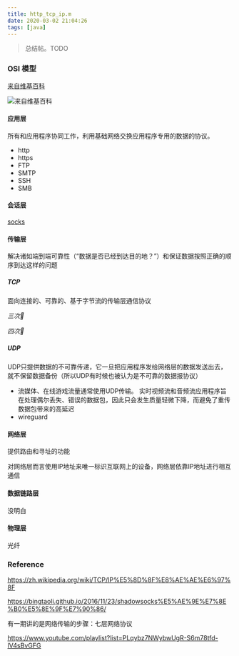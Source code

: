 ```yaml
---
title: http_tcp_ip.m
date: 2020-03-02 21:04:26
tags: [java]
---
```


> 总结帖。TODO

### OSI 模型

[来自维基百科](https://zh.wikipedia.org/wiki/TCP/IP%E5%8D%8F%E8%AE%AE%E6%97%8F#%E5%9B%A0%E7%89%B9%E7%BD%91%E5%8D%8F%E8%AE%AE%E6%A0%88%E4%B8%AD%E7%9A%84%E5%B1%82) 

![来自维基百科](https://beef-1256523277.cos.ap-chengdu.myqcloud.com/bed/20210302211230.png)

#### 应用层

所有和应用程序协同工作，利用基础网络交换应用程序专用的数据的协议。

- http
- https
- FTP
- SMTP
- SSH
- SMB

#### 会话层

[socks](https://zh.wikipedia.org/wiki/SOCKS)

#### 传输层

解决诸如端到端可靠性（“数据是否已经到达目的地？”）和保证数据按照正确的顺序到达这样的问题

##### TCP

面向连接的、可靠的、基于字节流的传输层通信协议

*三次🤝*

*四次🙋*

#####  UDP

UDP只提供数据的不可靠传递，它一旦把应用程序发给网络层的数据发送出去，就不保留数据备份（所以UDP有时候也被认为是不可靠的数据报协议）

- 流媒体、在线游戏流量通常使用UDP传输。 实时视频流和音频流应用程序旨在处理偶尔丢失、错误的数据包，因此只会发生质量轻微下降，而避免了重传数据包带来的高延迟
- wireguard

#### 网络层

提供路由和寻址的功能

对网络层而言使用IP地址来唯一标识互联网上的设备，网络层依靠IP地址进行相互通信

#### 数据链路层

没明白

#### 物理层

光纤

### Reference

https://zh.wikipedia.org/wiki/TCP/IP%E5%8D%8F%E8%AE%AE%E6%97%8F

https://bingtaoli.github.io/2016/11/23/shadowsocks%E5%AE%9E%E7%8E%B0%E5%8E%9F%E7%90%86/

有一期讲的是网络传输的步骤：七层网络协议

https://www.youtube.com/playlist?list=PLqybz7NWybwUgR-S6m78tfd-lV4sBvGFG




